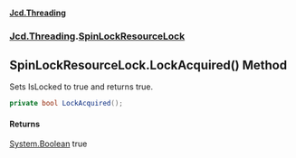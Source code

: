 #### [Jcd.Threading](index.md 'index')
### [Jcd.Threading](Jcd.Threading.md 'Jcd.Threading').[SpinLockResourceLock](SpinLockResourceLock.md 'Jcd.Threading.SpinLockResourceLock')

## SpinLockResourceLock.LockAcquired() Method

Sets IsLocked to true and returns true.

```csharp
private bool LockAcquired();
```

#### Returns
[System.Boolean](https://docs.microsoft.com/en-us/dotnet/api/System.Boolean 'System.Boolean')
true